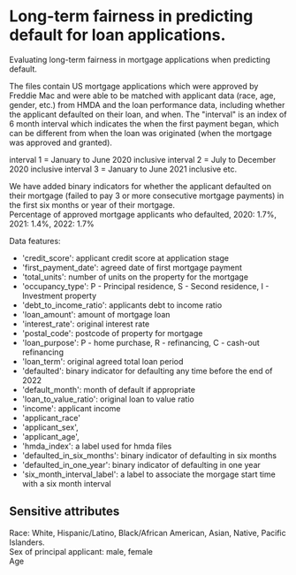 # Long-term fairness in predicting default for loan applications.
Evaluating long-term fairness in mortgage applications when predicting default.

The files contain US mortgage applications which were approved by Freddie Mac and were able to be matched with applicant data (race, age, gender, etc.) from HMDA and the loan performance data, including whether the applicant defaulted on their loan, and when. 
The "interval" is an index of 6 month interval which indicates the when the first payment began, which can be different from when the loan was originated (when the mortgage was approved and granted). 

interval 1 = January to June 2020 inclusive
interval 2 = July to December 2020 inclusive
interval 3 = January to June 2021 inclusive
etc. 

We have added binary indicators for whether the applicant defaulted on their mortgage (failed to pay 3 or more consecutive mortgage payments) in the first six months or year of their mortgage. \
Percentage of approved mortgage applicants who defaulted, 2020: 1.7%, 2021: 1.4%, 2022: 1.7%

Data features:
- 'credit_score': applicant credit score at application stage
- 'first_payment_date': agreed date of first mortgage payment
- 'total_units': number of units on the property for the mortgage
- 'occupancy_type': P - Principal residence, S - Second residence, I - Investment property
- 'debt_to_income_ratio': applicants debt to income ratio
- 'loan_amount': amount of mortgage loan
- 'interest_rate': original interest rate
- 'postal_code': postcode of property for mortgage
- 'loan_purpose': P - home purchase, R - refinancing, C - cash-out refinancing
- 'loan_term': original agreed total loan period
- 'defaulted': binary indicator for defaulting any time before the end of 2022
- 'default_month': month of default if appropriate
- 'loan_to_value_ratio': original loan to value ratio
- 'income': applicant income
- 'applicant_race'
- 'applicant_sex',
- 'applicant_age',
- 'hmda_index': a label used for hmda files
- 'defaulted_in_six_months': binary indicator of defaulting in six months
- 'defaulted_in_one_year': binary indicator of defaulting in one year
- 'six_month_interval_label': a label to associate the morgage start time with a six month interval

## Sensitive attributes
Race: White, Hispanic/Latino, Black/African American, Asian, Native, Pacific Islanders.\
Sex of principal applicant: male, female \
Age
